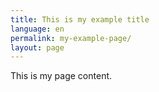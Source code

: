 ```yaml
---
title: This is my example title
language: en
permalink: my-example-page/
layout: page
---
```


This is my page content.
